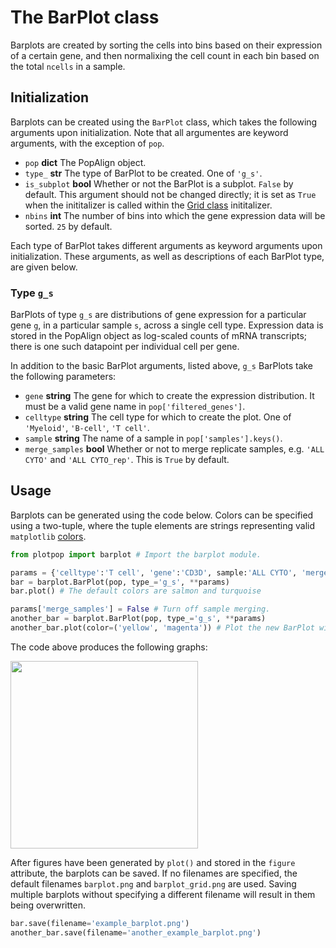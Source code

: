 # The BarPlot class

Barplots are created by sorting the cells into bins based on their expression of a certain gene,
and then normalixing the cell count in each bin based on the total `ncells` in a sample.

## Initialization

Barplots can be created using the `BarPlot` class, which takes the following arguments upon initialization. Note that
all argumentes are keyword arguments, with the exception of `pop`.

* `pop` **dict** The PopAlign object.
* `type_` **str** The type of BarPlot to be created. One of `'g_s'`.
* `is_subplot` **bool** Whether or not the BarPlot is a subplot. `False` by default. This argument should not be changed 
directly; it is set as `True` when the inititalizer is called within the [Grid class](./grid.md) inititalizer.
* `nbins` **int** The number of bins into which the gene expression data will be sorted. `25` by default.

Each type of BarPlot takes different arguments as keyword arguments upon initialization. These arguments, as well as descriptions 
of each BarPlot type, are given below.

### Type `g_s` 

BarPlots of type `g_s` are distributions of gene expression for a particular gene `g`, in a particular sample `s`, across 
a single cell type. Expression data is stored in the PopAlign object as log-scaled counts of mRNA transcripts; there is one 
such datapoint per individual cell per gene. 

In addition to the basic BarPlot arguments, listed above, `g_s` BarPlots take the following parameters:

* `gene` **string** The gene for which to create the expression distribution. It must be a valid gene name in 
`pop['filtered_genes']`.
* `celltype` **string** The cell type for which to create the plot. One of `'Myeloid'`, `'B-cell'`, `'T cell'`.
* `sample` **string** The name of a sample in `pop['samples'].keys()`.
* `merge_samples` **bool** Whether or not to merge replicate samples, e.g. `'ALL CYTO'` and `'ALL CYTO_rep'`. This is `True`
by default. 

## Usage

Barplots can be generated using the code below. Colors can be specified using a two-tuple, where the tuple
elements are strings representing valid `matplotlib` [colors](https://matplotlib.org/2.0.2/api/colors_api.html).

```python
from plotpop import barplot # Import the barplot module.

params = {'celltype':'T cell', 'gene':'CD3D', sample:'ALL CYTO', 'merge_samples':True}
bar = barplot.BarPlot(pop, type_='g_s', **params)
bar.plot() # The default colors are salmon and turquoise

params['merge_samples'] = False # Turn off sample merging.
another_bar = barplot.BarPlot(pop, type_='g_s', **params)
another_bar.plot(color=('yellow', 'magenta')) # Plot the new BarPlot with colors other than the default.
```

The code above produces the following graphs: 

<img src="https://github.com/pipparichter/plotpop/blob/master/docs/example_barplot.png" width="300" height="300">


After figures have been generated by `plot()` and stored in the `figure` attribute, the barplots can be saved. If 
no filenames are specified, the default filenames `barplot.png` and `barplot_grid.png` are used. Saving multiple barplots
without specifying a different filename will result in them being overwritten.

```python
bar.save(filename='example_barplot.png')
another_bar.save(filename='another_example_barplot.png')
```

